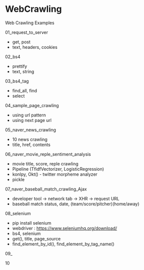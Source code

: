 # WebCrawling
Web Crawling Examples 

01_request_to_server
   - get, post
   - text, headers, cookies

02_bs4
   - prettify
   - text, string

03_bs4_tag
   - find_all, find
   - select
   
04_sample_page_crawling
   - using url pattern
   - using next page url
   
05_naver_news_crawling
   - 10 news crawling
   - title, href, contents

06_naver_movie_reple_sentiment_analysis
   - movie title, score, reple crawling
   - Pipeline (TfidfVectorizer, LogisticRegression)
   - konlpy, Okt() - twitter morpheme analyzer
   - pickle

07_naver_baseball_match_crawling_Ajax
   - developer tool -> network tab -> XHR -> request URL
   - baseball match status, date, (team/score/pitcher)(home/away)

08_selenium
   - pip install selenium
   - webdriver : https://www.seleniumhq.org/download/
   - bs4, selenium
   - get(), title, page_source
   - find_element_by_id(), find_element_by_tag_name()

09_

10
